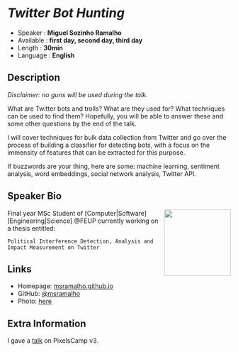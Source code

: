 _Twitter Bot Hunting_
=================================================

* Speaker   : **Miguel Sozinho Ramalho**
* Available : **first day, second day, third day**
* Length    : **30min**
* Language  : **English**

Description
-----------

_Disclaimer: no guns will be used during the talk._

What are Twitter bots and trolls? What are they used for? What techniques can be used to find them? Hopefully, you will be able to answer these and some other questions by the end of the talk.

I will cover techniques for bulk data collection from Twitter and go over the process of building a classifier for detecting bots, with a focus on the immensity of features that can be extracted for this purpose. 

If  buzzwords are your thing, here are some: machine learning, sentiment analysis, word embeddings, social network analysis, Twitter API. 


Speaker Bio
-----------

<img align="right" :style="margin-right: 7px;" src="https://avatars1.githubusercontent.com/u/19508417?s=460&v=4" width="150px"> 

Final year MSc Student of [Computer|Software][Engineering|Science] @FEUP currently working on a thesis entitled:

`Political Interference Detection, Analysis and Impact Measurement on Twitter` 


Links
-----

* Homepage: [msramalho.github.io](https://msramalho.github.io/)
* GitHub: [@msramalho](https://github.com/msramalho)
* Photo: [here](https://avatars1.githubusercontent.com/u/19508417?s=460&v=4)

Extra Information
-----------------

I gave a [talk](https://github.com/PixelsCamp/talks/blob/master/2019/quantum-supremacy_miguel-sozinho_ramalho.md) on PixelsCamp v3.
